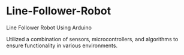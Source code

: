 # Line-Follower-Robot
Line Follower Robot Using Arduino

Utilized a combination of sensors, microcontrollers, and algorithms to ensure functionality in various environments.
